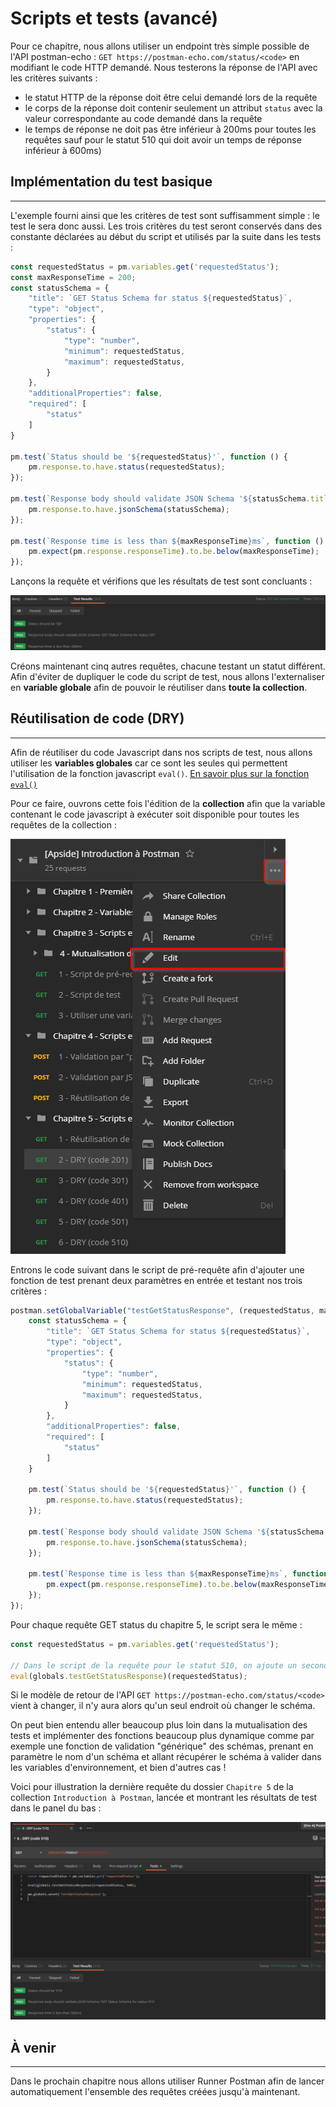 # Scripts et tests (avancé)
Pour ce chapitre, nous allons utiliser un endpoint très simple possible de l'API postman-echo :
`GET https://postman-echo.com/status/<code>` en modifiant le code HTTP demandé.
Nous testerons la réponse de l'API avec les critères suivants :

- le statut HTTP de la réponse doit être celui demandé lors de la requête
- le corps de la réponse doit contenir seulement un attribut `status` avec la valeur correspondante au code demandé dans la requête
- le temps de réponse ne doit pas être inférieur à 200ms pour toutes les requêtes sauf pour le statut 510 qui doit avoir un temps de réponse inférieur à 600ms)

## Implémentation du test basique

---

L'exemple fourni ainsi que les critères de test sont suffisamment simple : le test le sera donc aussi. Les trois critères du test seront conservés dans des constante déclarées au début du script et utilisés par la suite dans les tests :

```javascript
const requestedStatus = pm.variables.get('requestedStatus');
const maxResponseTime = 200;
const statusSchema = {
    "title": `GET Status Schema for status ${requestedStatus}`,
    "type": "object",
    "properties": {
        "status": {
            "type": "number",
            "minimum": requestedStatus,
            "maximum": requestedStatus,
        }
    },
    "additionalProperties": false,
    "required": [
        "status"
    ]
}

pm.test(`Status should be '${requestedStatus}'`, function () {
    pm.response.to.have.status(requestedStatus);
});

pm.test(`Response body should validate JSON Schema '${statusSchema.title}'`, function () {
    pm.response.to.have.jsonSchema(statusSchema);
});

pm.test(`Response time is less than ${maxResponseTime}ms`, function () {
    pm.expect(pm.response.responseTime).to.be.below(maxResponseTime);
});
```

Lançons la requête et vérifions que les résultats de test sont concluants :

![résultats de test 1](/images/chap.5/1-test_results_1.png)

Créons maintenant cinq autres requêtes, chacune testant un statut différent. Afin d'éviter de dupliquer le code du script de test, nous allons l'externaliser en **variable globale** afin de pouvoir le réutiliser dans **toute la collection**.

## Réutilisation de code (DRY)

---

Afin de réutiliser du code Javascript dans nos scripts de test, nous allons utiliser les **variables globales** car ce sont les seules qui permettent l'utilisation de la fonction javascript `eval()`. [En savoir plus sur la fonction `eval()`](https://developer.mozilla.org/fr/docs/Web/JavaScript/Reference/Objets_globaux/eval)

Pour ce faire, ouvrons cette fois l'édition de la **collection** afin que la variable contenant le code javascript à exécuter soit disponible pour toutes les requêtes de la collection :

![collection edition](/images/chap.5/2-collection_edition.png)

Entrons le code suivant dans le script de pré-requête afin d'ajouter une fonction de test prenant deux paramètres en entrée et testant nos trois critères :

```javascript
postman.setGlobalVariable("testGetStatusResponse", (requestedStatus, maxResponseTime = 200) => {
    const statusSchema = {
        "title": `GET Status Schema for status ${requestedStatus}`,
        "type": "object",
        "properties": {
            "status": {
                "type": "number",
                "minimum": requestedStatus,
                "maximum": requestedStatus,
            }
        },
        "additionalProperties": false,
        "required": [
            "status"
        ]
    }

    pm.test(`Status should be '${requestedStatus}'`, function () {
        pm.response.to.have.status(requestedStatus);
    });

    pm.test(`Response body should validate JSON Schema '${statusSchema.title}'`, function () {
        pm.response.to.have.jsonSchema(statusSchema);
    });

    pm.test(`Response time is less than ${maxResponseTime}ms`, function () {
        pm.expect(pm.response.responseTime).to.be.below(maxResponseTime);
    });
});
```

Pour chaque requête GET status du chapitre 5, le script sera le même :

```javascript
const requestedStatus = pm.variables.get('requestedStatus');

// Dans le script de la requête pour le statut 510, on ajoute un second paramètre lors de l'appel à la fonction (i.e. eval(globals.testGetStatusResponse)(requestedStatus, 600))
eval(globals.testGetStatusResponse)(requestedStatus);
```

Si le modèle de retour de l'API `GET https://postman-echo.com/status/<code>` vient à changer, il n'y aura alors qu'un seul endroit où changer le schéma.

On peut bien entendu aller beaucoup plus loin dans la mutualisation des tests et implémenter des fonctions beaucoup plus dynamique comme par exemple une fonction de validation "générique" des schémas, prenant en paramètre le nom d'un schéma et allant récupérer le schéma à valider dans les variables d'environnement, et bien d'autres cas !

Voici pour illustration la dernière requête du dossier `Chapitre 5` de la collection `Introduction à Postman`, lancée et montrant les résultats de test dans le panel du bas :

![dernière reaquête chapitre 5](/images/chap.5/3-dry_1.png)

## À venir

---

Dans le prochain chapitre nous allons utiliser Runner Postman afin de lancer automatiquement l'ensemble des requêtes créées jusqu'à maintenant. 